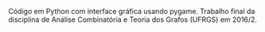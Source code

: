 Código em Python com interface gráfica usando pygame. Trabalho final da disciplina de Análise Combinatória e Teoria dos Grafos (UFRGS) em 2016/2.
